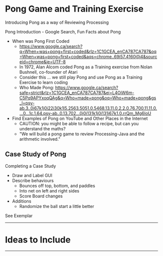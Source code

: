 # Pong Game and Training Exercise
Introducing Pong as a way of Reviewing Processing

Pong Introduction - Google Search, Fun Facts about Pong
- When was Pong First Coded
  - https://www.google.ca/search?q=When+was+pong+first+coded&rlz=1C1GCEA_enCA787CA787&oq=When+was+pong+first+coded&aqs=chrome..69i57.4160j0j4&sourceid=chrome&ie=UTF-8
  - In 1972, Alan Alcom coded Pong as a Training exercise from Nolan Bushnell, co-founder of Atari
  - Consider this ... we still play Pong and use Pong as a Training Exercise to learn coding
  - Who Made Pong: https://www.google.ca/search?safe=strict&rlz=1C1GCEA_enCA787CA787&ei=L4OiW6m-C5Pq9APYxoqQAg&q=Who+made+pong&oq=Who+made+pong&gs_l=psy-ab.3..0i67k1j0i22i30k1l5.2563.5051.0.5468.13.11.0.2.2.0.76.700.11.11.0....0...1c.1.64.psy-ab..0.13.702...0j0i131k1j0i131i67k1.0.rrQm_Mg6loU
- Find Examples of Pong on YouTube and Other Places in the Internet
  - CAUTION: you might be able to follow a recipe, but can you understand the maths?
  - "We will build a pong game to review Processing-Java and the arithmetic involved."

## Case Study of Pong
Completing a Case Study
- Draw and Label GUI
- Describe behaviours
  - Bounces off top, bottom, and paddles
  - Into net on left and right sides
  - Score Board changes
- Additions
  - Randomize the ball start a little better

See Exemplar

---

# Ideas to Include

---
